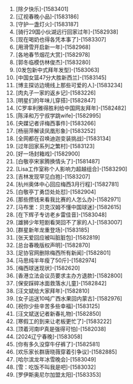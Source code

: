 
1. [除夕快乐]-[1583401]
1. [辽视春晚小品]-[1583186]
1. [守护一盏灯火]-[1583187]
1. [骑行29国小伙湖远行回家过年]-[1582938]
1. [现在喝奶也得各凭本事了]-[1583307]
1. [用滑雪开启新一年]-[1582968]
1. [各地春节烟花大赏]-[1582978]
1. [郭冬临模仿林俊杰]-[1583280]
1. [0发包新中式拜年发型]-[1583063]
1. [中国女篮47分大胜新西兰]-[1583145]
1. [博主探访边境线上那些可爱的人]-[1583234]
1. [肉丸子一家的返乡记]-[1583226]
1. [明星们的年味儿穿搭]-[1582847]
1. [C罗率利雅得胜利给中国网友拜年]-[1582482]
1. [陈泽和万宁叔学跳wife]-[1582995]
1. [央媒记者评梅西事件]-[1583266]
1. [杨丽萍解读凤凰形象]-[1583252]
1. [全网都在召唤迪迦变装挑战]-[1583134]
1. [过年回家系列之繁村]-[1583123]
1. [好一场封箱戏]-[1582900]
1. [白敬亭宋家腾换情头了]-[1581487]
1. [Lisa工作室称个人影响力超越组合]-[1583290]
1. [吉林发现罕见白狍]-[1583207]
1. [杭州奥体中心回应梅西3月行程]-[1582781]
1. [白敬亭丁勇岱处处怼]-[1582904]
1. [那些攒钱来看我比赛的人怎么办]-[1582971]
1. [马布里：贝克汉姆不懂中国球迷]-[1582615]
1. [在下辉子专访老乡雷佳音]-[1583048]
1. [雄狮少年短剧看哭回不了家的人]-[1583007]
1. [群星新年龙重登场]-[1583185]
1. [张天爱回应被叫脏脏包]-[1582819]
1. [总台春晚版权声明]-[1582870]
1. [足协官网删除梅西所有新闻]-[1582801]
1. [马思纯半年瘦了50斤]-[1582974]
1. [梅西球迷现状]-[1582620]
1. [香港立法会议员要求主办方退款]-[1582800]
1. [保安踩碎冰面救落水儿童]-[1582842]
1. [汪文斌给大家拜年]-[1582810]
1. [女子运送10吨广西水果回内蒙古]-[1582976]
1. [祝你少些辛苦多些幸福]-[1583125]
1. [汪文斌送记者新春礼物]-[1582850]
1. [寒假工的到来让老板更忙了]-[1583222]
1. [顶着河南IP真是强得可怕]-[1582038]
1. [2024辽宁春晚]-[1583058]
1. [你有多久没穿牛仔裤了]-[1582581]
1. [欢乐家长群唐晓薇穿着引争议]-[1582885]
1. [哈尔滨龙年冰雪晚会]-[1583049]
1. [雪：吃饭不叫我是吧]-[1583032]
1. [罗伊斯奥尼尔加盟太阳]-[1583353]